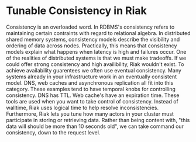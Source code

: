 # Tunable Consistency in Riak

Consistency is an overloaded word. In RDBMS's consistency refers to maintaining certain contraints with regard to relational algebra. In distributed shared memory systems, consistency models describe the visibility and ordering of data across nodes. Practically, this means that consistency models explain what happens when latency is high and failures occur. One of the realities of distributed systems is that we must make tradeoffs. If we could offer strong consistency and high availibility, Riak wouldn't exist. To achieve availability guarentees we often use eventual consistency. Many systems already in your infrastructure work in an eventually consistent model. DNS, web caches and asynchronous replication all fit into this category. These examples tend to have temporal knobs for controlling consistency. DNS has TTL. Web cache's have an expiration time. These tools are used when you want to take control of consistency. Instead of walltime, Riak uses logical time to help resolve inconsistencies. Furthermore, Riak lets you tune how many actors in your cluster must participate in storing or retrieving data. Rather than being content with, "this data will should be more than 10 seconds old", we can take command our consistency, down to the request level.